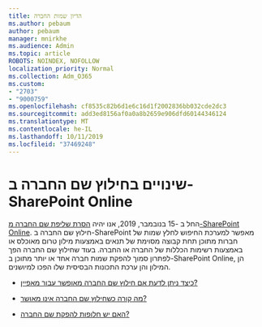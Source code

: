 ```yaml
---
title: הדיון שמות החברה
ms.author: pebaum
author: pebaum
manager: mnirkhe
ms.audience: Admin
ms.topic: article
ROBOTS: NOINDEX, NOFOLLOW
localization_priority: Normal
ms.collection: Adm_O365
ms.custom:
- "2703"
- "9000759"
ms.openlocfilehash: cf8535c82b6d1e6c16d1f2002836bb032cde2dc3
ms.sourcegitcommit: add3ed8156af0a0a8b2659e906dfd60144346124
ms.translationtype: MT
ms.contentlocale: he-IL
ms.lasthandoff: 10/11/2019
ms.locfileid: "37469248"
---
```

# <a name="changes-to-company-name-extraction-in-sharepoint-online"></a>שינויים בחילוץ שם החברה ב-SharePoint Online

החל ב -15 בנובמבר, 2019, אנו יהיה [הסרת שליפת שם החברה מ-SharePoint Online](https://docs.microsoft.com/sharepoint/changes-to-company-name-extraction-in-sharepoint-online). חילוץ שם החברה ב-SharePoint מאפשר למערכת החיפוש לחלץ שמות של חברות מתוכן תחת קבוצה מסוימת של תנאים באמצעות מילון טרום מאוכלס או באמצעות רשימות הכללות של החברה או החברה. בעוד שחילוץ שם החברה הפך לפתרון סמוך להפקת שמות חברה אחד או יותר מתוכן ב-SharePoint Online, הן המילון והן ערכת התכונות הבסיסית שלו הפכו למיושנים.

- [כיצד ניתן לדעת אם חילוץ שם החברה מאופשר עבור מאפיין?](https://docs.microsoft.com/sharepoint/changes-to-company-name-extraction-in-sharepoint-online#how-do-i-know-if-company-name-extraction-is-enabled-for-a-property)

- [מה קורה כשחילוץ שם החברה אינו מאושר?](https://docs.microsoft.com/sharepoint/changes-to-company-name-extraction-in-sharepoint-online#what-happens-when-company-name-extraction-is-deprecated) 

- [האם יש חלופות להפקת שם החברה?](https://docs.microsoft.com/sharepoint/changes-to-company-name-extraction-in-sharepoint-online#are-there-alternatives-to-company-name-extraction) 